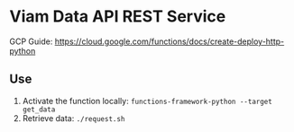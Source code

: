 # Viam Data API REST Service

GCP Guide: https://cloud.google.com/functions/docs/create-deploy-http-python


## Use

1. Activate the function locally: ```functions-framework-python --target get_data```
2. Retrieve data: ```./request.sh```